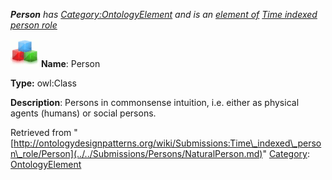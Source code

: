 ___Person__ has [Category:OntologyElement](../../Category/OntologyElement.md "Category:OntologyElement") and is an [element of](../../Property/ElementOf.md "Property:ElementOf") [Time indexed person role](../../Submissions/Time_indexed_person_role.md "Submissions:Time indexed person role")_


  




[![Class](../../images/thumb/2/27/Class.gif/45px-Class.gif)](../../Image/Class.gif.md "Class")
__Name__: Person 


__Type:__ owl:Class 


__Description__: Persons in commonsense intuition, i.e. either as physical agents (humans) or social persons. 





Retrieved from "[http://ontologydesignpatterns.org/wiki/Submissions:Time\_indexed\_person\_role/Person](../../Submissions/Persons/NaturalPerson.md)"
 [Category](http://ontologydesignpatterns.org/wiki/Special:Categories "Special:Categories"): [OntologyElement](../../Category/OntologyElement.md "Category:OntologyElement")